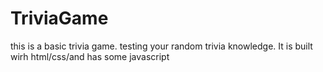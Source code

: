 # TriviaGame
this is a basic trivia game. testing your random trivia knowledge. It is built wirh html/css/and has some javascript

